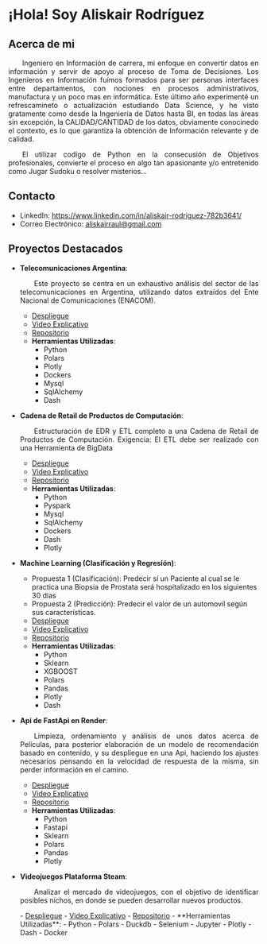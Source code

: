 # ¡Hola! Soy Aliskair Rodríguez

## Acerca de mi

<p style="text-align: justify; text-indent: 2em;">
Ingeniero en Información de carrera, mi enfoque en convertir datos en información y servir de apoyo al proceso de Toma de Decisiones. Los Ingenieros en Información fuímos formados para ser personas interfaces entre departamentos, con nociones en procesos administrativos, manufactura y un poco mas en informática. Este último año experimenté un refrescamineto o actualización estudiando Data Science, y he visto gratamente como desde la Ingeniería de Datos hasta BI, en todas las áreas sin excepción, la CALIDAD/CANTIDAD de los datos, obviamente conocinedo el contexto, es lo que garantiza la obtención de Información relevante y de calidad.</p>
<p style="text-align: justify; text-indent: 2em;">
El utilizar codigo de Python en la consecusión de Objetivos profesionales, convierte el proceso en algo tan apasionante y/o entretenido como Jugar Sudoku o resolver misterios...</p>

## Contacto
- LinkedIn: <a href="https://www.linkedin.com/in/aliskair-rodriguez-782b3641" target="_blank">https://www.linkedin.com/in/aliskair-rodriguez-782b3641/</a>
- Correo Electrónico: aliskairraul@gmail.com

## Proyectos Destacados

- **Telecomunicaciones Argentina**:
  <p style="text-align: justify; text-indent: 2em;">
    Este proyecto se centra en un exhaustivo análisis del sector de las telecomunicaciones en Argentina, utilizando datos extraídos del Ente Nacional de Comunicaciones (ENACOM).</p>

  - <a href="https://huggingface.co/spaces/raulstudent/labs_2" target="_blank">Despliegue</a>
  - <a href="https://drive.google.com/file/d/1BdyTZxUi7pJMGZ3AFkHliJDtshQ7c2oo/view?usp=sharing" target="_blank">Video Explicativo</a>
  - <a href="https://github.com/aliskairraul/Bootcamp-Henry-Proyecto-Lab_2.git" target="_blank">Repositorio</a>
  - **Herramientas Utilizadas**:
    - Python
    - Polars
    - Plotly
    - Dockers
    - Mysql
    - SqlAlchemy
    - Dash

- **Cadena de Retail de Productos de Computación**:
  <p style="text-align: justify; text-indent: 2em;">
    Estructuración de EDR y ETL completo a una Cadena de Retail de Productos de Computación. Exigencia: El ETL debe ser realizado con una Herramienta de BigData</p>

  - <a href="http://aliskairraul.pythonanywhere.com/" target="_blank">Despliegue</a>
  - <a href="https://drive.google.com/file/d/1qIIZmBFXw4bhqM6T1RC0Kt-L4h2rMrFT/view?usp=sharing" target="_blank">Video Explicativo</a>
  - <a href="https://github.com/aliskairraul/Bootcamp-Henry-Proyecto-Mod-4.git" target="_blank">Repositorio</a>
  - **Herramientas Utilizadas**:
    - Python
    - Pyspark
    - Mysql
    - SqlAlchemy
    - Dockers
    - Dash
    - Plotly

- **Machine Learning (Clasificación y Regresión)**:

  - Propuesta 1 (Clasificación): Predecir sí un Paciente al cual se le practica una Biopsia de Prostata será hospitalizado en los siguientes 30 dias
  - Propuesta 2 (Predicción): Predecir el valor de un automovil según sus características.
  - <a href="https://aliskairraul-mod-6.onrender.com/" target="_blank">Despliegue</a>
  - <a href="https://drive.google.com/file/d/1cTyxL9z8K0Cs--iE7TEGmlTIiIQ7Fatt/view?usp=sharing" target="_blank">Video Explicativo</a>
  - <a href="https://github.com/aliskairraul/Bootcamp-Henry-Proyecto-Mod_6.git" target="_blank">Repositorio</a>
  - **Herramientas Utilizadas**:
    - Python
    - Sklearn
    - XGBOOST
    - Polars
    - Pandas
    - Plotly
    - Dash

- **Api de FastApi en Render**:
  <p style="text-align: justify; text-indent: 2em;">
  Limpieza, ordenamiento y análisis de unos datos acerca de Películas, para posterior elaboración de un modelo de recomendación basado en contenido, y su despliegue en una Api, haciendo los ajustes necesarios pensando en la velocidad de respuesta de la misma, sin perder información en el camino.</p>

  - <a href="https://primeraapirender.onrender.com/docs" target="_blank">Despliegue</a>
  - <a href="https://drive.google.com/file/d/1IFZGzRPhJNy1NZFgwZR5xQmGF3X0UUTJ/view?usp=sharing" target="_blank">Video Explicativo</a>
  - <a href="https://github.com/aliskairraul/Bootcamp-Henry-Proyecto-Lab_1" target="_blank">Repositorio</a>
  - **Herramientas Utilizadas**:
    - Python
    - Fastapi
    - Sklearn
    - Polars
    - Pandas
    - Plotly

- **Videojuegos Plataforma Steam**:
  <p style="text-align: justify; text-indent: 2em;">
  Analizar el mercado de videojuegos, con el objetivo de identificar posibles nichos, en donde se pueden desarrollar nuevos productos. </p>
  - <a href="https://huggingface.co/spaces/aliskairraul/aliskairraul-modulo-5" target="_blank">Despliegue</a>
  - <a href="https://drive.google.com/file/d/14dqK5RIUp_ZPu-ajrrBETwR8n1APf7hH/view?usp=sharing" target="_blank">Video Explicativo</a>
  - <a href="https://github.com/aliskairraul/Bootcamp-Henry-Proyecto-Mod_5.git" target="_blank">Repositorio</a>
  - **Herramientas Utilizadas**:
    - Python
    - Polars
    - Duckdb
    - Selenium
    - Jupyter
    - Plotly
    - Dash
    - Docker

<!-- ## Contacto -->
<!-- 
- LinkedIn: <a href="https://www.linkedin.com/in/aliskair-rodriguez-782b3641" target="_blank">https://www.linkedin.com/in/aliskair-rodriguez-782b3641/</a>
- Correo Electrónico: aliskairraul@gmail.com -->
